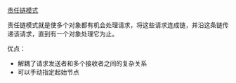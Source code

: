 [责任链模式](../../questions/119.%E5%9B%BE%E8%A7%A39%E7%A7%8D%E8%AE%BE%E8%AE%A1%E6%A8%A1%E5%BC%8F.md#七、责任链模式)

责任链模式就是使多个对象都有机会处理请求，将这些请求连成链，并沿这条链传递该请求，直到有一个对象处理它为止。

优点：

- 解耦了请求发送者和多个接收者之间的复杂关系
- 可以手动指定起始节点
